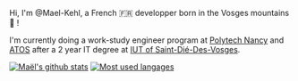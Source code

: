 Hi, I'm @Mael-Kehl, a French :fr: developper born in the Vosges mountains :evergreen_tree: !

I'm currently doing a work-study engineer program at [Polytech Nancy](https://polytech-nancy.univ-lorraine.fr/) and [ATOS](https://atos.net/fr/) after a 2 year IT degree at [IUT of Saint-Dié-Des-Vosges](https://iutsd.univ-lorraine.fr/).

[![Maël's github stats](https://github-readme-stats.vercel.app/api?username=Mael-Kehl&show_icons=true&theme=dracula)](https://github.com/Mael-Kehl)
[![Most used langages](https://github-readme-stats.vercel.app/api/top-langs/?username=Mael-Kehl&show_icons=true&theme=dracula&layout=compact)](https://github.com/Mael-Kehl)
